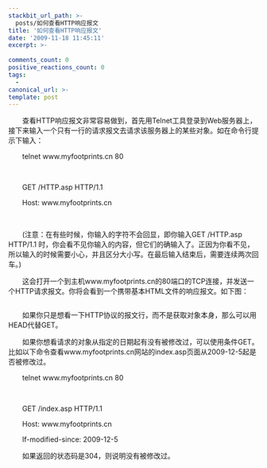 ```yaml
---
stackbit_url_path: >-
  posts/如何查看HTTP响应报文
title: '如何查看HTTP响应报文'
date: '2009-11-18 11:45:11'
excerpt: >-
  
comments_count: 0
positive_reactions_count: 0
tags: 
  - 
canonical_url: >-
template: post
---
```

<div style="text-indent: 2em;"><p>查看HTTP响应报文非常容易做到，首先用Telnet工具登录到Web服务器上，接下来输入一个只有一行的请求报文去请求该服务器上的某些对象。如在命令行提示下输入：</p><p>telnet www.myfootprints.cn 80</p><p>&nbsp;</p><p>GET /HTTP.asp HTTP/1.1</p><p>Host: www.myfootprints.cn</p><p>&nbsp;</p><p>(注意：在有些时候，你输入的字符不会回显，即你输入GET /HTTP.asp HTTP/1.1 时，你会看不见你输入的内容，但它们的确输入了。正因为你看不见，所以输入的时候需要小心，并且区分大小写。在最后输入结束后，需要连续两次回车。)</p><p>这会打开一个到主机www.myfootprints.cn的80端口的TCP连接，并发送一个HTTP请求报文。你将会看到一个携带基本HTML文件的响应报文。如下图：</p><p><img onload="ResizeImage(this,520)" alt="" title="" src="http://www.zizhujy.com/blog/image.axd?picture=image_407.png"></p><p>如果你只是想看一下HTTP协议的报文行，而不是获取对象本身，那么可以用HEAD代替GET。</p><p>如果你想看请求的对象从指定的日期起有没有被修改过，可以使用条件GET。比如以下命令查看www.myfootprints.cn网站的index.asp页面从2009-12-5起是否被修改过。</p><p>telnet www.myfootprints.cn 80</p><p>&nbsp;</p><p>GET /index.asp HTTP/1.1</p><p>Host: www.myfootprints.cn</p><p>If-modified-since: 2009-12-5</p><p>如果返回的状态码是304，则说明没有被修改过。</p></div>